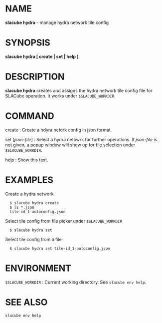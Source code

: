 NAME
====
**slacube hydra** - manage hydra network tile config

SYNOPSIS
========
**slacube hydra [ create | set | help ]**

DESCRIPTION
===========
**slacube hydra** creates and assigns the hydra network tile config file for SLACube operation. It works under `$SLACUBE_WORKDIR`. 

COMMAND
=======
create
:  Create a hdyra netork config in json format.

set [_json-file_]
:  Select a hydra netowrk for further operations. If _json-file_ is not given, a popup window will show up for file selection under `$SLACUBE_WORKDIR`.  

help
:   Show this text.

EXAMPLES
========
Create a hydra network
```
  $ slacube hydra create
  $ ls *.json
  tile-id_1-autoconfig.json
```

Select tile config from file picker under `$SLACUBE_WORKDIR`
```
  $ slacube hydra set
```

Select tile config from a file 
```
  $ slacube hydra set tile-id_1-autoconfig.json
```

ENVIRONMENT
===========
`$SLACUBE_WORKDIR`
:   Current working directory. See `slacube env help`.

SEE ALSO
========
`slacube env help`
